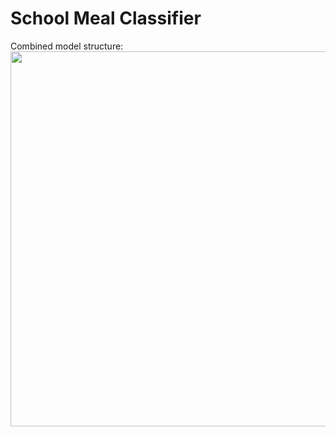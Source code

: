 # School Meal Classifier
Combined model structure:  
<img src="https://github.com/Lowen0909/School-Meal-Classifier/assets/82707190/be5eaaf7-3b68-4247-9b03-ae00602674c6" width="600">

